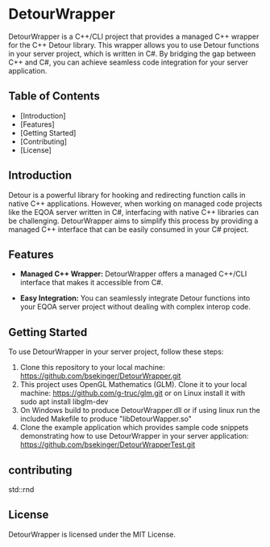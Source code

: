 # DetourWrapper

DetourWrapper is a C++/CLI project that provides a managed C++ wrapper for the C++ Detour library. This wrapper allows you to use Detour functions in your server project, which is written in C#. By bridging the gap between C++ and C#, you can achieve seamless code integration for your server application.

## Table of Contents

- [Introduction]
- [Features]
- [Getting Started]
- [Contributing]
- [License]

## Introduction

Detour is a powerful library for hooking and redirecting function calls in native C++ applications. However, when working on managed code projects like the EQOA server written in C#, interfacing with native C++ libraries can be challenging. DetourWrapper aims to simplify this process by providing a managed C++ interface that can be easily consumed in your C# project.

## Features

- **Managed C++ Wrapper:** DetourWrapper offers a managed C++/CLI interface that makes it accessible from C#.

- **Easy Integration:** You can seamlessly integrate Detour functions into your EQOA server project without dealing with complex interop code.

## Getting Started

To use DetourWrapper in your server project, follow these steps:

1. Clone this repository to your local machine:
   https://github.com/bsekinger/DetourWrapper.git
2. This project uses OpenGL Mathematics (GLM). Clone it to your local machine:
	https://github.com/g-truc/glm.git
	or on Linux install it with sudo apt install libglm-dev
3. On Windows build to produce DetourWrapper.dll
	or if using linux run the included Makefile to produce "libDetourWapper.so"
4. Clone the example application which provides sample code snippets demonstrating how to use DetourWrapper in your server application:
	https://github.com/bsekinger/DetourWrapperTest.git

## contributing
std::rnd

## License
DetourWrapper is licensed under the MIT License.